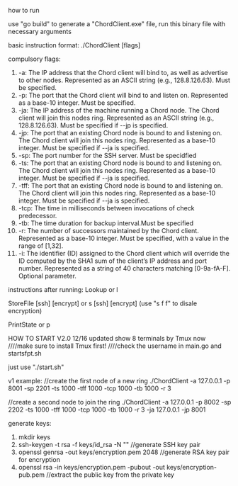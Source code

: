 how to run 

use "go build" to generate a "ChordClient.exe" file, run this binary file with necessary arguments

basic instruction format: ./ChordClient [flags]

compulsory flags:
1. -a: The IP address that the Chord client will bind to, as well as advertise to other nodes. Represented as an ASCII string (e.g., 128.8.126.63). Must be specified.
2. -p: The port that the Chord client will bind to and listen on. Represented as a base-10 integer. Must be specified.
3. -ja: The IP address of the machine running a Chord node. The Chord client will join this nodes ring. Represented as an ASCII string (e.g., 128.8.126.63). Must be specified if --jp is specified.
4. -jp: The port that an existing Chord node is bound to and listening on. The Chord client will join this nodes ring. Represented as a base-10 integer. Must be specified if --ja is specified.
5. -sp: The port number for the SSH server. Must be specidfied
6. -ts: The port that an existing Chord node is bound to and listening on. The Chord client will join this nodes ring. Represented as a base-10 integer. Must be specified if --ja is specified.
7. -tff: The port that an existing Chord node is bound to and listening on. The Chord client will join this nodes ring. Represented as a base-10 integer. Must be specified if --ja is specified.
8. -tcp: The time in milliseconds between invocations of check predecessor.
9. -tb: The time duration for backup interval.Must be specified
10. -r: The number of successors maintained by the Chord client. Represented as a base-10 integer. Must be specified, with a value in the range of [1,32].
11. -i: The identifier (ID) assigned to the Chord client which will override the ID computed by the SHA1 sum of the client’s IP address and port number. Represented as a string of 40 characters matching [0-9a-fA-F]. Optional parameter.

instructions after running:
Lookup <filename> or l <filename>

StoreFile <filepath> [ssh] [encrypt] or s <filepath> [ssh] [encrypt] 
(use "s <filepath> f f" to disale encryption)

PrintState or p


HOW TO START
V2.0  12/16 updated 
show 8 terminals by Tmux now
////make sure to install Tmux first!
////check the username in main.go and startsfpt.sh

just use "./start.sh"




v1
example: 
//create the first node of a new ring
./ChordClient -a 127.0.0.1 -p 8001 -sp 2201 -ts 1000 -tff 1000 -tcp 1000 -tb 1000 -r 3

//create a second node to join the ring
./ChordClient -a 127.0.0.1 -p 8002 -sp 2202 -ts 1000 -tff 1000 -tcp 1000 -tb 1000 -r 3 -ja 127.0.0.1 -jp 8001

generate keys:
1. mkdir keys
2. ssh-keygen -t rsa -f keys/id_rsa -N "" 
//generate SSH key pair
3. openssl genrsa -out keys/encryption.pem 2048
//generate RSA key pair for encryption
4. openssl rsa -in keys/encryption.pem -pubout -out keys/encryption-pub.pem
//extract the public key from the private key
